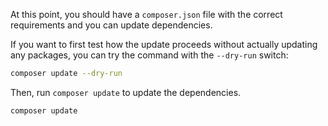 At this point, you should have a `composer.json` file with the correct requirements and you can update dependencies.

If you want to first test how the update proceeds without actually updating any packages, you can try the command with the `--dry-run` switch:

``` bash
composer update --dry-run
```

Then, run `composer update` to update the dependencies.

``` bash
composer update
```

